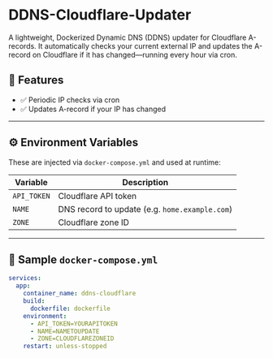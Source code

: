 # DDNS-Cloudflare-Updater

A lightweight, Dockerized Dynamic DNS (DDNS) updater for Cloudflare A-records.
It automatically checks your current external IP and updates the A-record on Cloudflare if it has changed—running every hour via cron.

## 🚀 Features

- ✅ Periodic IP checks via cron 
- ✅ Updates A-record if your IP has changed

- ---

## ⚙️ Environment Variables

These are injected via `docker-compose.yml` and used at runtime:

| Variable     | Description                       |
|--------------|-----------------------------------|
| `API_TOKEN`  | Cloudflare API token              |
| `NAME`       | DNS record to update (e.g. `home.example.com`) |
| `ZONE`       | Cloudflare zone ID                |

---

## 📄 Sample `docker-compose.yml`

```yaml
services:
  app:
    container_name: ddns-cloudflare
    build:
      dockerfile: dockerfile
    environment:
      - API_TOKEN=YOURAPITOKEN
      - NAME=NAMETOUPDATE
      - ZONE=CLOUDFLAREZONEID
    restart: unless-stopped
```
